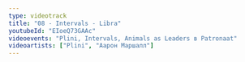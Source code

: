 ```yaml
---
type: videotrack
title: "08 - Intervals - Libra"
youtubeId: "EIoeQ73GAAc"
videoevents: "Plini, Intervals, Animals as Leaders в Patronaat"
videoartists: ["Plini", "Аарон Маршалл"]
---
```

